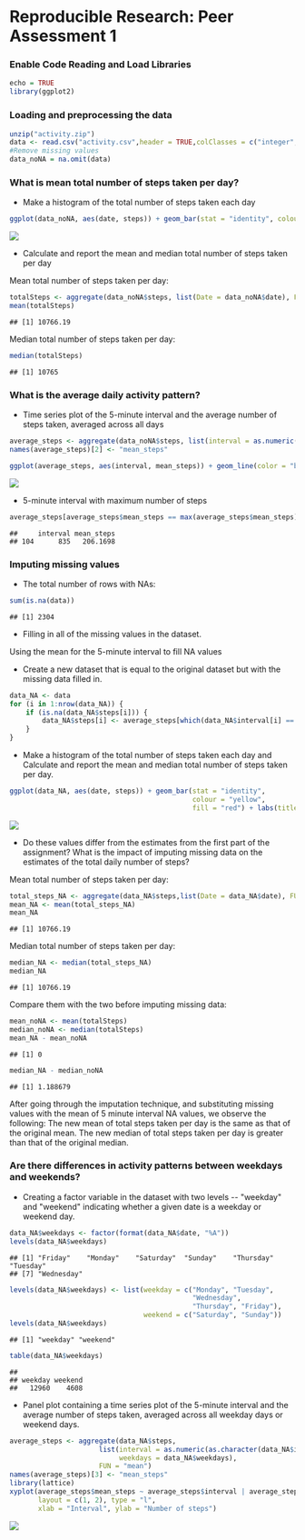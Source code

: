# Reproducible Research: Peer Assessment 1

### Enable Code Reading and Load Libraries

```r
echo = TRUE
library(ggplot2)
```

### Loading and preprocessing the data

```r
unzip("activity.zip")
data <- read.csv("activity.csv",header = TRUE,colClasses = c("integer","Date","factor"))
#Remove missing values
data_noNA = na.omit(data)
```


### What is mean total number of steps taken per day?

- Make a histogram of the total number of steps taken each day

```r
ggplot(data_noNA, aes(date, steps)) + geom_bar(stat = "identity", colour = "yellow", fill = "red") + labs(title = "Total Number of Steps Taken Each Day", x = "Date", y = "Total number of steps")
```

![](PA1_template_files/figure-html/unnamed-chunk-3-1.png) 

- Calculate and report the mean and median total number of steps taken per day

Mean total number of steps taken per day:

```r
totalSteps <- aggregate(data_noNA$steps, list(Date = data_noNA$date), FUN = "sum")$x
mean(totalSteps)
```

```
## [1] 10766.19
```
Median total number of steps taken per day:

```r
median(totalSteps)
```

```
## [1] 10765
```

### What is the average daily activity pattern?

- Time series plot of the 5-minute interval and the average number of steps taken, averaged across all days


```r
average_steps <- aggregate(data_noNA$steps, list(interval = as.numeric(as.character(data_noNA$interval))), FUN = "mean")
names(average_steps)[2] <- "mean_steps"

ggplot(average_steps, aes(interval, mean_steps)) + geom_line(color = "black") + labs(title = "Time Series Plot of the 5-minute Interval", x = "5-minute intervals", y = "Average Number of Steps Taken")
```

![](PA1_template_files/figure-html/unnamed-chunk-6-1.png) 

- 5-minute interval with maximum number of steps


```r
average_steps[average_steps$mean_steps == max(average_steps$mean_steps), ]
```

```
##     interval mean_steps
## 104      835   206.1698
```

### Imputing missing values

- The total number of rows with NAs:


```r
sum(is.na(data))
```

```
## [1] 2304
```

- Filling in all of the missing values in the dataset. 

Using the mean for the 5-minute interval to fill NA values

- Create a new dataset that is equal to the original dataset but with the missing data filled in.


```r
data_NA <- data 
for (i in 1:nrow(data_NA)) {
    if (is.na(data_NA$steps[i])) {
        data_NA$steps[i] <- average_steps[which(data_NA$interval[i] == average_steps$interval), ]$mean_steps
    }
}
```

* Make a histogram of the total number of steps taken each day and Calculate and report the mean and median total number of steps taken per day. 


```r
ggplot(data_NA, aes(date, steps)) + geom_bar(stat = "identity",
                                             colour = "yellow",
                                             fill = "red") + labs(title = "Histogram of Total Number of Steps Taken Each Day (no NA)", x = "Date", y = "Total number of steps")
```

![](PA1_template_files/figure-html/unnamed-chunk-10-1.png) 

* Do these values differ from the estimates from the first part of the assignment? What is the impact of imputing missing data on the estimates of the total daily number of steps?

Mean total number of steps taken per day:

```r
total_steps_NA <- aggregate(data_NA$steps,list(Date = data_NA$date), FUN = "sum")$x
mean_NA <- mean(total_steps_NA)
mean_NA
```

```
## [1] 10766.19
```
Median total number of steps taken per day:

```r
median_NA <- median(total_steps_NA)
median_NA
```

```
## [1] 10766.19
```
Compare them with the two before imputing missing data:

```r
mean_noNA <- mean(totalSteps)
median_noNA <- median(totalSteps)
mean_NA - mean_noNA
```

```
## [1] 0
```

```r
median_NA - median_noNA
```

```
## [1] 1.188679
```

After going through the imputation technique, and substituting missing values with the mean of 5 minute interval NA values, we observe the following:
The new mean of total steps taken per day is the same as that of the original mean. 
The new median of total steps taken per day is greater than that of the original median.

### Are there differences in activity patterns between weekdays and weekends?

- Creating a factor variable in the dataset with two levels -- "weekday" and "weekend" indicating whether a given date is a weekday or weekend day.


```r
data_NA$weekdays <- factor(format(data_NA$date, "%A"))
levels(data_NA$weekdays)
```

```
## [1] "Friday"    "Monday"    "Saturday"  "Sunday"    "Thursday"  "Tuesday"  
## [7] "Wednesday"
```

```r
levels(data_NA$weekdays) <- list(weekday = c("Monday", "Tuesday",
                                             "Wednesday", 
                                             "Thursday", "Friday"),
                                 weekend = c("Saturday", "Sunday"))
levels(data_NA$weekdays)
```

```
## [1] "weekday" "weekend"
```

```r
table(data_NA$weekdays)
```

```
## 
## weekday weekend 
##   12960    4608
```

- Panel plot containing a time series plot of the 5-minute interval and the average number of steps taken, averaged across all weekday days or weekend days.


```r
average_steps <- aggregate(data_NA$steps, 
                      list(interval = as.numeric(as.character(data_NA$interval)), 
                           weekdays = data_NA$weekdays),
                      FUN = "mean")
names(average_steps)[3] <- "mean_steps"
library(lattice)
xyplot(average_steps$mean_steps ~ average_steps$interval | average_steps$weekdays, 
       layout = c(1, 2), type = "l", 
       xlab = "Interval", ylab = "Number of steps")
```

![](PA1_template_files/figure-html/unnamed-chunk-15-1.png) 
